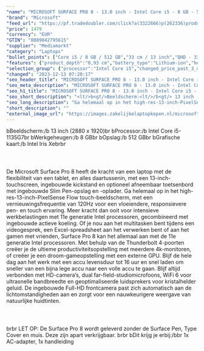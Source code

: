 ```yaml
---
"name": "MICROSOFT SURFACE PRO 8 - 13.0 inch - Intel Core i5 - 8 GB - 512 GB"
"brand": "Microsoft"
"feed_url": "https://pf.tradedoubler.com/click?a(3322666)p(262336)product(50617-1715537)ttid(3)url(https%3A%2F%2Fwww.mediamarkt.nl%2Fnl%2Fproduct%2F_microsoft-surface-pro-8-512-gb-platinum-1715537.html%3Futm_source%3Dtradedoubler%26utm_medium%3Daff-comparison%26utm_term%3D1715537)"
"price": 1479
"currency": "EUR"
"GTIN": "0889842795615"
"supplier": "Mediamarkt"
"category": "Laptops"
"bullet_points": ["Core i5 / 8 GB / 512 GB","33 cm / 13 inch","QHD - 33 cm / 13 inch","SSD , 512 GB , M.2 via PCIe","2 x USB-C Thunderbolt 4 / 1 x Surface connect / 1x Hoofdtelefoon uitgang","Lithium-ion","28.7 cm x 20.8 cm x 0.93 cm /","Microsoft Windows 11 Home"]
"features": {"product_depth":"0,93 cm","battery_type":"Lithium-ion","height":"20,8 cm","processor":"Intel Core i5-1135G7","memory_size":"8 GB","screen_diagonal_cm_inch":"33 cm / 13 inch","additional_update_information":"Voor zover op de afbeeldingen apps worden getoond, geldt dat MediaMarkt niet kan garanderen dat de apps tijdens de volledige levensduur van het product goed zullen blijven functioneren. Dit hangt af van het beleid van de fabrikant.","configuration":"Core i5 / 8 GB / 512 GB","image_ratio":"3:2","min_duration_supported_software_updates":"2 jaar","bluetooth":"Ja","hard_disk_1":"SSD , 512 GB , M.2 via PCIe","convertibility":"Afneembaar scherm","manufacturer_guarantee":"2 jaar","card_reader":"Nee","color":"Platinum","brightness":"450 cd/m²","panel_type":"IPS (In-Plane Switching)","screen_diagonal_cm":"33 cm","connections":"2 x USB-C Thunderbolt 4 / 1 x Surface connect / 1x Hoofdtelefoon uitgang","ram_configuration":"1x 8 GB","touchscreen":"Ja","product_width":"28,7 cm","depth":"0,93 cm","integrated_mike":"Ja","speakers":"Ja","product_introduction_date":"2022-01-10","dimensions_weight":"28.7 cm x 20.8 cm x 0.93 cm /","screen_type":"Glanzend scherm","processor_clock_rate":"2.4 GHz","model_year":"2021","shipping_costs":"0.00","battery_life":"16 u","charge_time_from_manufacturer":"50 min","processor_speed_with_turbo":"4.2 GHz","delivery_time":"5","processor_brand":"Intel®","wlan_standards":"WiFi 6 (802.11AX)","bluetooth_version":"5.1","warranty_note":"Onbekend","operating_system":"Windows","product_type":"Laptop","capacity_of_1_hard_disk":"512 GB","type_of_1_hard_disk":"SSD","number_of_processor_cores":"4","product_height":"20,8 cm","front_camera":"Ja","resolution":"2880 x 1920","battery_capacity":"50 Wh","integrated_webcam":"Ja","processor_model":"Core™ i5","update_policy":"Onbekend","total_storage_space_in_gb":"512 GB","wlan":"Ja","ram_type":"DDR4","image_quality":"QHD","weight":"0","short_description":"De Microsoft Surface Pro 8 heeft de kracht van een laptop met de flexibiliteit van een tablet, en alles daartussenin, met 13-inch-touchscreen, iconische ingebouwde kickstand en verwijderbaar toetsenbord.","previous_price":"","product_manufacturer":"MICROSOFT","keyboard_type":"QWERTY","scope_of_delivery":"1x AC-adapter, 1x handleiding","screen_diagonal_inches":"13 inch","special_features":"Nee","manufacturer_supported_software_updates":"Ja","total_storage_space":"512 GB"}
"selection_group": {"processor":"Intel Core i5","changed_price_past_3_days":false,"product_family":"Surface Pro 8"}
"changed": "2023-12-13 07:20:17"
"seo_header_title": "MICROSOFT SURFACE PRO 8 - 13.0 inch - Intel Core i5 - 8 GB - 512 GB"
"seo_meta_description": "MICROSOFT SURFACE PRO 8 - 13.0 inch - Intel Core i5 - 8 GB - 512 GB"
"seo_h1_title": "MICROSOFT SURFACE PRO 8 - 13.0 inch - Intel Core i5 - 8 GB - 512 GB"
"seo_short_description": "<lt/>b<gt/>Beeldscherm:<lt/>/b<gt/> 13 inch (2880 x 1920)<lt/>br<gt/> <lt/>b<gt/>Processor:<lt/>/b<gt/> Intel Core i5-1135G7<lt/>br<gt/> <lt/>b<gt/>Werkgeheugen:<lt/>/b<gt/> 8 GB<lt/>br<gt/> <lt/>b<gt/>Opslag:<lt/>/b<gt/> 512 GB<lt/>br<gt/> <lt/>b<gt/>Grafische kaart:<lt/>/b<gt/> Intel Iris Xe<lt/>br<gt/><lt/>br<gt/> <header></header> De Microsoft Surface Pro 8 heeft de kracht van een laptop met de flexibiliteit van een tablet, en alles daartussenin, met een 13-inch-touchscreen, ingebouwde kickstand en optioneel afneembaar toetsenbord met ingebouwde Slim Pen-opslag en -oplader."
"seo_long_description": "Ga helemaal op in het high-res-13-inch-PixelSense Flow touch-beeldscherm, met een vernieuwingsfrequentie van 120Hz voor een vloeiendere, responsievere pen- en touch ervaring. Meer kracht dan ooit voor intensieve werkbelastingen met 11e generatie Intel processoren, gecombineerd met ingebouwde actieve koeling. Of je nou aan het multitasken bent tijdens een videogesprek, een Excel-spreadsheet aan het verwerken bent of aan het gamen met vrienden, Surface Pro 8 kan het allemaal aan met de 11e generatie Intel processoren. Met behulp van de Thunderbolt 4-poorten creëer je de ultieme productiviteitsopstelling met meerdere 4k-monitoren, of creëer je een droom-gameopstelling met een externe GPU. Blijf de hele dag aan het werk met een accu levensduur tot 16 uur en snel laden om sneller van een bijna lege accu naar een volle accu te gaan. Blijf altijd verbonden met HD-camera’s, dual far-field-studiomicrofoons, WiFi 6 voor ultrasnelle bandbreedte en geoptimaliseerde luidsprekers voor kristalhelder geluid. De ingebouwde Full-HD frontcamera past zich automatisch aan de lichtomstandigheden aan en zorgt voor een nauwkeurigere weergave van natuurlijke huidtinten. <header></header> <lt/>br<gt/><lt/>br<gt/> LET OP: De Surface Pro 8 wordt geleverd zonder de Surface Pen, Type Cover en muis. Deze zijn apart verkrijgbaar. <lt/>br<gt/><lt/>br<gt/> <lt/>b<gt/>Dit krijg je erbij:<lt/>/b<gt/><lt/>br<gt/> 1x AC-adapter, 1x handleiding"
"short_description": ""
"external_image_url": "https://images.zakelijkelaptopkopen.nl/microsoft-surface-pro-8-512-gb-platinum-1715537.webp"
---
```


<lt/>b<gt/>Beeldscherm:<lt/>/b<gt/> 13 inch (2880 x 1920)<lt/>br<gt/> <lt/>b<gt/>Processor:<lt/>/b<gt/> Intel Core i5-1135G7<lt/>br<gt/> <lt/>b<gt/>Werkgeheugen:<lt/>/b<gt/> 8 GB<lt/>br<gt/> <lt/>b<gt/>Opslag:<lt/>/b<gt/> 512 GB<lt/>br<gt/> <lt/>b<gt/>Grafische kaart:<lt/>/b<gt/> Intel Iris Xe<lt/>br<gt/><lt/>br<gt/> <header></header> De Microsoft Surface Pro 8 heeft de kracht van een laptop met de flexibiliteit van een tablet, en alles daartussenin, met een 13-inch-touchscreen, ingebouwde kickstand en optioneel afneembaar toetsenbord met ingebouwde Slim Pen-opslag en -oplader. Ga helemaal op in het high-res-13-inch-PixelSense Flow touch-beeldscherm, met een vernieuwingsfrequentie van 120Hz voor een vloeiendere, responsievere pen- en touch ervaring. Meer kracht dan ooit voor intensieve werkbelastingen met 11e generatie Intel processoren, gecombineerd met ingebouwde actieve koeling. Of je nou aan het multitasken bent tijdens een videogesprek, een Excel-spreadsheet aan het verwerken bent of aan het gamen met vrienden, Surface Pro 8 kan het allemaal aan met de 11e generatie Intel processoren. Met behulp van de Thunderbolt 4-poorten creëer je de ultieme productiviteitsopstelling met meerdere 4k-monitoren, of creëer je een droom-gameopstelling met een externe GPU. Blijf de hele dag aan het werk met een accu levensduur tot 16 uur en snel laden om sneller van een bijna lege accu naar een volle accu te gaan. Blijf altijd verbonden met HD-camera’s, dual far-field-studiomicrofoons, WiFi 6 voor ultrasnelle bandbreedte en geoptimaliseerde luidsprekers voor kristalhelder geluid. De ingebouwde Full-HD frontcamera past zich automatisch aan de lichtomstandigheden aan en zorgt voor een nauwkeurigere weergave van natuurlijke huidtinten. <header></header> <lt/>br<gt/><lt/>br<gt/> LET OP: De Surface Pro 8 wordt geleverd zonder de Surface Pen, Type Cover en muis. Deze zijn apart verkrijgbaar. <lt/>br<gt/><lt/>br<gt/> <lt/>b<gt/>Dit krijg je erbij:<lt/>/b<gt/><lt/>br<gt/> 1x AC-adapter, 1x handleiding